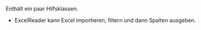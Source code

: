 ﻿Enthält ein paar Hilfsklassen.

* ExcelReader kann Excel importieren, filtern und dann Spalten ausgeben.